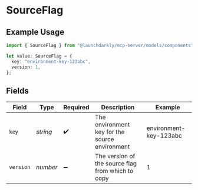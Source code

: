 # SourceFlag

## Example Usage

```typescript
import { SourceFlag } from "@launchdarkly/mcp-server/models/components";

let value: SourceFlag = {
  key: "environment-key-123abc",
  version: 1,
};
```

## Fields

| Field                                             | Type                                              | Required                                          | Description                                       | Example                                           |
| ------------------------------------------------- | ------------------------------------------------- | ------------------------------------------------- | ------------------------------------------------- | ------------------------------------------------- |
| `key`                                             | *string*                                          | :heavy_check_mark:                                | The environment key for the source environment    | environment-key-123abc                            |
| `version`                                         | *number*                                          | :heavy_minus_sign:                                | The version of the source flag from which to copy | 1                                                 |